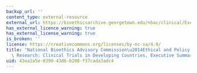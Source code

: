 ```yaml
---
backup_url: ''
content_type: external-resource
external_url: https://bioethicsarchive.georgetown.edu/nbac/clinical/ExecSum.pdf
has_external_licence_warning: true
has_external_license_warning: true
is_broken: ''
license: https://creativecommons.org/licenses/by-nc-sa/4.0/
title: "National Bioethics Advisory Commission\u2014Ethical and Policy Issues in International\
  \ Research: Clinical Trials in Developing Countries, Executive Summary (PDF)"
uid: 43ea2a5e-0399-43d6-b208-f37cada3adc4
---
```

